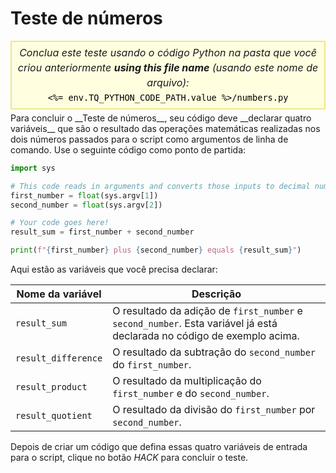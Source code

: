 # Teste de números

<style>
.py-script-info {
  font-size: 16px;
  text-align: center;
  background-color: #FFFFE0;
  border: 2px solid #F0E68C;
  padding: 5px;
  line-height: 1.5em;
  margin: 5px 0;
  font-style: italic;
}

.py-script-info span {
  font-style: normal;
  color: #000;
}
</style>
<div class="py-script-info">
  Conclua este teste usando o código Python na pasta que você criou anteriormente <b>using this file name</b> (usando este nome de arquivo):
  <br/>
  <code><span><%= env.TQ_PYTHON_CODE_PATH.value %>/numbers.py</span></code>
</div>
Para concluir o __Teste de números__, seu código deve __declarar quatro variáveis__ que são o resultado das operações matemáticas realizadas nos dois números passados para o script como argumentos de linha de comando. Use o seguinte código como ponto de partida:

```python
import sys

# This code reads in arguments and converts those inputs to decimal numbers
first_number = float(sys.argv[1])
second_number = float(sys.argv[2])

# Your code goes here!
result_sum = first_number + second_number

print(f"{first_number} plus {second_number} equals {result_sum}")
```

Aqui estão as variáveis que você precisa declarar:

| Nome da variável| Descrição|
|----------|----------|
| `result_sum`| O resultado da adição de `first_number` e `second_number`. Esta variável já está declarada no código de exemplo acima.|
| `result_difference`| O resultado da subtração do `second_number` do `first_number`.|
| `result_product`| O resultado da multiplicação do `first_number` e do `second_number`.|
| `result_quotient`| O resultado da divisão do `first_number` por `second_number`.|

Depois de criar um código que defina essas quatro variáveis de entrada para o script, clique no botão *HACK* para concluir o teste.